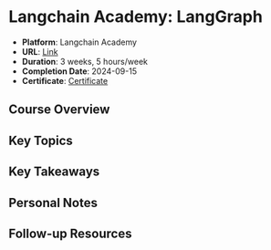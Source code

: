 # Langchain Academy: LangGraph

- **Platform**: Langchain Academy
- **URL**: [Link](https://academy.langchain.com/courses/intro-to-langgraph)
- **Duration**: 3 weeks, 5 hours/week
- **Completion Date**: 2024-09-15
- **Certificate**: [Certificate](attachments/cert-langchain-academy.png)

## Course Overview

## Key Topics

## Key Takeaways

## Personal Notes

## Follow-up Resources

